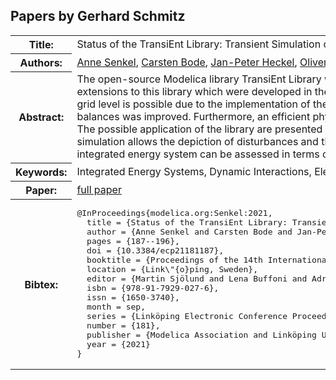 ## Papers by Gerhard Schmitz
<table><tr><th>Title:</th>
<td>Status of the TransiEnt Library: Transient Simulation of Complex Integrated Energy Systems</td>
</tr>
<tr><th>Authors:</th>
<td>
<a href="/proceedings/authors/AnneSenkel">Anne Senkel</a>, <a href="/proceedings/authors/CarstenBode">Carsten Bode</a>, <a href="/proceedings/authors/Jan-PeterHeckel">Jan-Peter Heckel</a>, <a href="/proceedings/authors/OliverSchulting">Oliver Schülting</a>, <a href="/proceedings/authors/GerhardSchmitz">Gerhard Schmitz</a>, <a href="/proceedings/authors/ChristianBecker">Christian Becker</a> and <a href="/proceedings/authors/AlfonsKather">Alfons Kather</a></td>
</tr>
<tr><th>Abstract:</th>
<td>The open-source Modelica library TransiEnt Library was developed within the research project TransiEnt.EE. This paper presents two major extensions to this library which were developed in the follow-up research project ResiliEntEE. The modeling of the power sector on transmission grid level is possible due to the implementation of the complex bus voltage. In the gas sector, the efficiency of the computation of mass and energy balances was improved. Furthermore, an efficient physical pressure loss model was added that leads to more realistic results and faster simulations. The possible application of the library are presented in an exemplary simulation of an integrated energy system. It is shown that the dynamic simulation allows the depiction of disturbances and their possible consequences in coupled sectors. Thus, next to cost and CO2 emission, an integrated energy system can be assessed in terms of its resilience as well.</td></tr>
<tr><th>Keywords:</th>
<td>Integrated Energy Systems, Dynamic Interactions, Electricity, Gas, Heat, TransiEnt Library</td></tr>
<tr><th>Paper:</th>
<td><a href="https://doi.org/10.3384/ecp21181187">full paper</a></td>
</tr>
<tr><th>Bibtex:</th>
<td><pre>
@InProceedings{modelica.org:Senkel:2021,
  title = {Status of the TransiEnt Library: Transient Simulation of Complex Integrated Energy Systems},
  author = {Anne Senkel and Carsten Bode and Jan-Peter Heckel and Oliver Schülting and Gerhard Schmitz and Christian Becker and Alfons Kather},
  pages = {187--196},
  doi = {10.3384/ecp21181187},
  booktitle = {Proceedings of the 14th International Modelica Conference},
  location = {Link\&quot;{o}ping, Sweden},
  editor = {Martin Sjölund and Lena Buffoni and Adrian Pop and Lennart Ochel},
  isbn = {978-91-7929-027-6},
  issn = {1650-3740},
  month = sep,
  series = {Linköping Electronic Conference Proceedings},
  number = {181},
  publisher = {Modelica Association and Linköping University Electronic Press},
  year = {2021}
}
</pre></td></tr>
</table><br>
